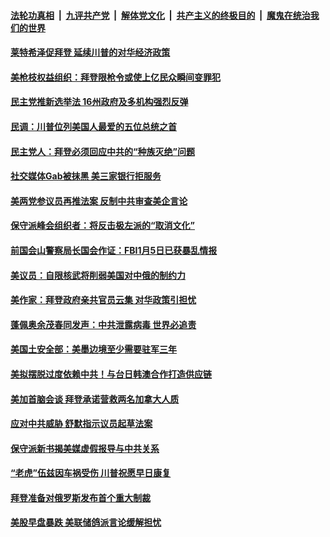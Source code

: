 

####  [法轮功真相](../../../../basic/blob/master/README.md?t=02250631) &nbsp;|&nbsp; [九评共产党](../../../../9ping.md/blob/master/README.md?t=02250631) &nbsp;|&nbsp; [解体党文化](../../../../jtdwh.md/blob/master/README.md?t=02250631)  &nbsp;|&nbsp; [共产主义的终极目的](../../../../gczydzjmd.md/blob/master/README.md?t=02250631) &nbsp;|&nbsp; [魔鬼在统治我们的世界](../../../../mgztzwmdsj.md/blob/master/README.md?t=02250631) 

#### [莱特希泽促拜登 延续川普的对华经济政策](../pages/soh6/477965.md?t=02250631) 
#### [美枪枝权益组织：拜登限枪令或使上亿民众瞬间变罪犯](../pages/soh6/477968.md?t=02250631) 
#### [民主党推新选举法 16州政府及多机构强烈反弹](../pages/soh6/477956.md?t=02250631) 
#### [民调：川普位列美国人最爱的五位总统之首](../pages/soh6/477944.md?t=02250631) 
#### [民主党人：拜登必须回应中共的“种族灭绝”问题](../pages/soh6/477938.md?t=02250631) 
#### [社交媒体Gab被抹黑 美三家银行拒服务](../pages/soh6/477932.md?t=02250631) 
#### [美两党参议员再推法案 反制中共审查美企言论](../pages/soh6/477902.md?t=02250631) 
#### [保守派峰会组织者：将反击极左派的“取消文化” ](../pages/soh6/477332.md?t=02250631) 
#### [前国会山警察局长国会作证：FBI1月5日已获暴乱情报](../pages/soh6/477749.md?t=02250631) 
#### [美议员：自限核武将削弱美国对中俄的制约力  ](../pages/soh6/477857.md?t=02250631) 
#### [美作家：拜登政府亲共官员云集 对华政策引担忧](../pages/soh6/477881.md?t=02250631) 
#### [蓬佩奥余茂春同发声：中共泄露病毒 世界必追责](../pages/soh6/477845.md?t=02250631) 
#### [美国土安全部：美墨边境至少需要驻军三年](../pages/soh6/477743.md?t=02250631) 
#### [美拟摆脱过度依赖中共！与台日韩澳合作打造供应链](../pages/soh6/477734.md?t=02250631) 
#### [美加首脑会谈 拜登承诺营救两名加拿大人质](../pages/soh6/477692.md?t=02250631) 
#### [应对中共威胁 舒默指示议员起草法案](../pages/soh6/477698.md?t=02250631) 
#### [保守派新书揭美媒虚假报导与中共关系](../pages/soh6/477689.md?t=02250631) 
#### [“老虎”伍兹因车祸受伤 川普祝愿早日康复](../pages/soh6/477629.md?t=02250631) 
#### [拜登准备对俄罗斯发布首个重大制裁](../pages/soh6/477626.md?t=02250631) 
#### [美股早盘暴跌 美联储鸽派言论缓解担忧](../pages/soh6/477605.md?t=02250631) 
